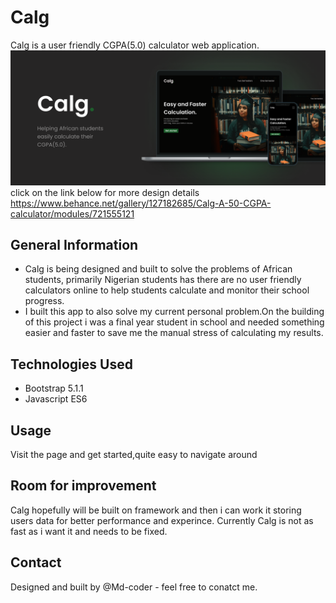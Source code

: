 # Calg
Calg is a user friendly CGPA(5.0) calculator web application.
![Calg look](https://github.com/Md-coder/Calg/blob/main/image/Behancebehance.png)
click on the link below for more design details
https://www.behance.net/gallery/127182685/Calg-A-50-CGPA-calculator/modules/721555121

## General Information
* Calg is being designed and built to solve the problems of African students,
primarily Nigerian students has there are no user friendly calculators online to 
help students calculate and monitor their school progress.
* I built this app to also solve my current personal problem.On the building of 
this project i was a final year student in school and needed something easier and faster 
to save me the manual stress of calculating my results.

## Technologies Used
* Bootstrap 5.1.1
* Javascript ES6

## Usage
Visit the page and get started,quite easy to navigate around

## Room for improvement
Calg hopefully will be built on framework and then i can work it storing users data for better 
performance and experince.
Currently Calg is not as fast as i want it and needs to be fixed.

## Contact
Designed and built by @Md-coder - feel free to conatct me.
